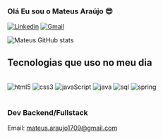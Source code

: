 ### Olá Eu sou o Mateus Araújo 😎
[![Linkedin](https://img.shields.io/badge/LinkedIn-0077B5?style=for-the-badge&logo=linkedin&logoColor=white)](https://www.linkedin.com/in/mateusara%C3%BAjo1709/)
[![Gmail](https://img.shields.io/badge/Gmail-D14836?style=for-the-badge&logo=gmail&logoColor=white)](https://gmail.com) 

![Mateus GitHub stats](https://github-readme-stats.vercel.app/api?username=Mateus-dev-web&show_icons=true&theme=onedark)

## Tecnologias que uso no meu dia 

<div style="display: inline_block"><br/>
<img  alt="html5" src="https://img.shields.io/badge/HTML5-E34F26?style=for-the-badge&logo=html5&logoColor=white"/>
<img  alt="css3" src="https://img.shields.io/badge/CSS3-1572B6?style=for-the-badge&logo=css3&logoColor=white"/>
<img  alt="javaScript" src="https://img.shields.io/badge/JavaScript-F7DF1E?style=for-the-badge&logo=javascript&logoColor=black"/>

<img  alt="java" src="https://img.shields.io/badge/Java-ED8B00?style=for-the-badge&logo=openjdk&logoColor=white"/>
<img  alt="sql" src="https://img.shields.io/badge/MySQL-00000F?style=for-the-badge&logo=mysql&logoColor=white"/>
<img  alt="spring" src="https://img.shields.io/badge/Spring-6DB33F?style=for-the-badge&logo=spring&logoColor=white"/>
</div><br>

### Dev Backend/Fullstack

Email: mateus.araujo1709@gmail.com
